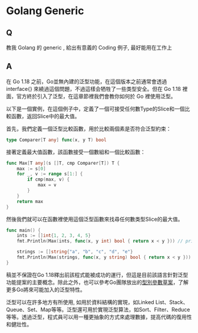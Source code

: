 # Golang Generic

## Q

教我 Golang 的 generic , 給出有意義的 Coding 例子, 最好能用在工作上

## A

在 Go 1.18 之前，Go並無內建的泛型功能，在這個版本之前通常會透過 interface{} 來繞過這個問題，不過這樣会牺牲了一些类型安全。但在 Go 1.18 裡面，官方終於引入了泛型，在這章節裡我們會教你如何於 Go 裡使用泛型。

以下是一個實例，在這個例子中，定義了一個可接受任何數Type的Slice和一個比較函數，返回Slice中的最大值。

首先，我們定義一個泛型比較函數，用於比較兩個素是否符合泛型約束：

```go
type Comparer[T any] func(x, y T) bool
```

接著定義最大值函數，該函數接受一個數組和一個比較函數：

```go
func Max[T any](s []T, cmp Comparer[T]) T {
    max := s[0]
    for _, v := range s[1:] {
        if cmp(max, v) {
            max = v
        }
    }
    return max
}
```

然後我們就可以在函數裡使用這個泛型函數來找尋任何數类型Slice的最大值。

```go
func main() {
    ints := []int{1, 2, 3, 4, 5}
    fmt.Println(Max(ints, func(x, y int) bool { return x < y })) // prints 5

    strings := []string{"a", "b", "c", "d", "e"}
    fmt.Println(Max(strings, func(x, y string) bool { return x < y }))  // prints "e"
}
```
稿並不保證在Go 1.18釋出前該程式能被成功的運行，但這是目前該語言針對泛型功能提案的主要概念。除此之外，也可以參考Go團隊放出的[型別參數草案](https://go.googlesource.com/proposal/+/refs/heads/master/design/43651-type-parameters.md)，了解更多Go將來可能加入的泛型特性。

泛型可以在許多地方有所使用, 如用於資料結構的實現，如Linked List、Stack、Queue、Set、Map等等。泛型還可用於實現泛型算法，如Sort、Filter、Reduce等等。透過泛型，程式員可以用一種更抽象的方式來處理數據，提高代碼的復用性和健壯性。